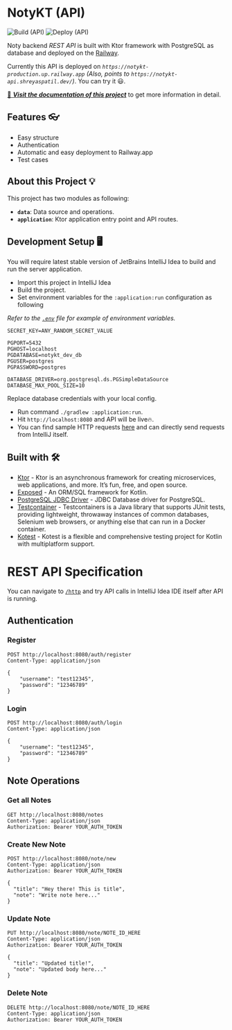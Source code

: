 # NotyKT (API)

![Build (API)](https://github.com/PatilShreyas/NotyKT/workflows/Build%20(API)/badge.svg)
![Deploy (API)](https://github.com/PatilShreyas/NotyKT/workflows/Deploy%20(API)/badge.svg)

Noty backend _REST API_ is built with Ktor framework with PostgreSQL as database and deployed on the [Railway](https://railway.app).

Currently this API is deployed on _`https://notykt-production.up.railway.app` (Also, points to `https://notykt-api.shreyaspatil.dev/`)_. You can try it 😃.

[📄 _**Visit the documentation of this project**_](https://patilshreyas.github.io/NotyKT/) to get more information in detail.

## Features 👓

- Easy structure
- Authentication
- Automatic and easy deployment to Railway.app
- Test cases

## About this Project 💡

This project has two modules as following:

- **`data`**: Data source and operations.
- **`application`**: Ktor application entry point and API routes.

## Development Setup 🖥

You will require latest stable version of JetBrains IntelliJ Idea to build and run the server application.

- Import this project in IntelliJ Idea
- Build the project.
- Set environment variables for the `:application:run` configuration as following

_Refer to the [`.env`](.env) file for example of environment variables._

```
SECRET_KEY=ANY_RANDOM_SECRET_VALUE

PGPORT=5432
PGHOST=localhost
PGDATABASE=notykt_dev_db
PGUSER=postgres
PGPASSWORD=postgres

DATABASE_DRIVER=org.postgresql.ds.PGSimpleDataSource
DATABASE_MAX_POOL_SIZE=10
```

Replace database credentials with your local config.

- Run command `./gradlew :application:run`.
- Hit `http://localhost:8080` and API will be live🔥.
- You can find sample HTTP requests [here](http/) and can directly send requests from IntelliJ itself.

## Built with 🛠

- [Ktor](https://ktor.io/) - Ktor is an asynchronous framework for creating microservices, web applications, and more. It’s fun, free, and open source.
- [Exposed](https://github.com/JetBrains/Exposed) - An ORM/SQL framework for Kotlin.
- [PostgreSQL JDBC Driver](https://jdbc.postgresql.org/) - JDBC Database driver for PostgreSQL.
- [Testcontainer](https://www.testcontainers.org/) - Testcontainers is a Java library that supports JUnit tests, providing lightweight, throwaway instances of common databases, Selenium web browsers, or anything else that can run in a Docker container.
- [Kotest](https://kotest.io/) - Kotest is a flexible and comprehensive testing project for Kotlin with multiplatform support.

# REST API Specification

You can navigate to [`/http`](http/) and try API calls in IntelliJ Idea IDE itself after API is running.

## Authentication

### Register

```http
POST http://localhost:8080/auth/register
Content-Type: application/json

{
    "username": "test12345",
    "password": "12346789"
}

```

### Login

```http
POST http://localhost:8080/auth/login
Content-Type: application/json

{
    "username": "test12345",
    "password": "12346789"
}

```

## Note Operations

### Get all Notes

```http
GET http://localhost:8080/notes
Content-Type: application/json
Authorization: Bearer YOUR_AUTH_TOKEN
```

### Create New Note

```http
POST http://localhost:8080/note/new
Content-Type: application/json
Authorization: Bearer YOUR_AUTH_TOKEN

{
  "title": "Hey there! This is title",
  "note": "Write note here..."
}
```

### Update Note

```http
PUT http://localhost:8080/note/NOTE_ID_HERE
Content-Type: application/json
Authorization: Bearer YOUR_AUTH_TOKEN

{
  "title": "Updated title!",
  "note": "Updated body here..."
}
```

### Delete Note

```http
DELETE http://localhost:8080/note/NOTE_ID_HERE
Content-Type: application/json
Authorization: Bearer YOUR_AUTH_TOKEN
```

